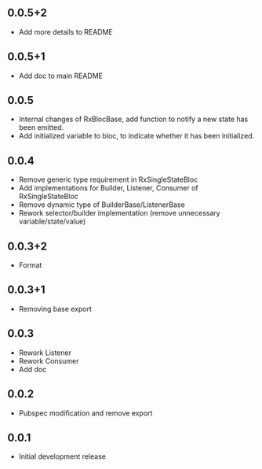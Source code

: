 ## 0.0.5+2

* Add more details to README

## 0.0.5+1

* Add doc to main README

## 0.0.5

* Internal changes of RxBlocBase, add function to notify a new state has
  been emitted.
* Add initialized variable to bloc, to indicate whether it has been initialized.

## 0.0.4

* Remove generic type requirement in RxSingleStateBloc
* Add implementations for Builder, Listener, Consumer of RxSingleStateBloc
* Remove dynamic type of BuilderBase/ListenerBase
* Rework selector/builder implementation (remove unnecessary variable/state/value)

## 0.0.3+2

* Format

## 0.0.3+1

* Removing base export

## 0.0.3

* Rework Listener
* Rework Consumer
* Add doc

## 0.0.2

* Pubspec modification and remove export

## 0.0.1

* Initial development release
